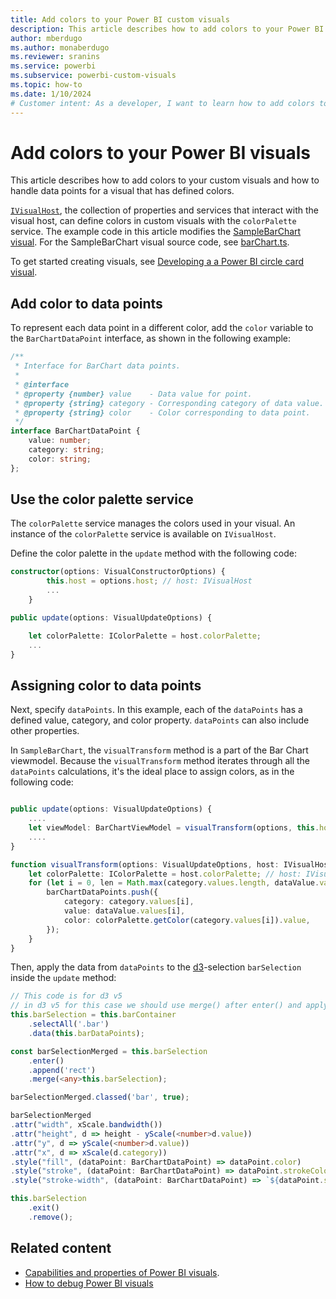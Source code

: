 ```yaml
---
title: Add colors to your Power BI custom visuals
description: This article describes how to add colors to your Power BI custom visuals and how to handle data points for a visual with color.
author: mberdugo
ms.author: monaberdugo
ms.reviewer: sranins
ms.service: powerbi
ms.subservice: powerbi-custom-visuals
ms.topic: how-to
ms.date: 1/10/2024
# Customer intent: As a developer, I want to learn how to add colors to my custom visuals in Power BI so that I can create more visually appealing reports.
---
```


# Add colors to your Power BI visuals

This article describes how to add colors to your custom visuals and how to handle data points for a visual that has defined colors.

[`IVisualHost`](visual-api.md#visualconstructoroptions), the collection of properties and services that interact with the visual host, can define colors in custom visuals with the `colorPalette` service. The example code in this article modifies the [SampleBarChart visual](https://github.com/microsoft/PowerBI-visuals-sampleBarChart). For the SampleBarChart visual source code, see [barChart.ts](https://github.com/microsoft/PowerBI-visuals-sampleBarChart/blob/master/src/barChart.ts).

To get started creating visuals, see [Developing a a Power BI circle card visual](develop-circle-card.md).

## Add color to data points

To represent each data point in a different color, add the `color` variable to the `BarChartDataPoint` interface, as shown in the following example:

```typescript
/**
 * Interface for BarChart data points.
 *
 * @interface
 * @property {number} value    - Data value for point.
 * @property {string} category - Corresponding category of data value.
 * @property {string} color    - Color corresponding to data point.
 */
interface BarChartDataPoint {
    value: number;
    category: string;
    color: string;
};
```

## Use the color palette service

The `colorPalette` service manages the colors used in your visual. An instance of the `colorPalette` service is available on `IVisualHost`.

Define the color palette in the `update` method with the following code:

```typescript
constructor(options: VisualConstructorOptions) {
        this.host = options.host; // host: IVisualHost
        ...
    }

public update(options: VisualUpdateOptions) {

    let colorPalette: IColorPalette = host.colorPalette;
    ...
}
```

## Assigning color to data points

Next, specify `dataPoints`. In this example, each of the `dataPoints` has a defined value, category, and color property. `dataPoints` can also include other properties.

In `SampleBarChart`, the `visualTransform` method is a part of the Bar Chart viewmodel. Because the `visualTransform` method iterates through all the `dataPoints` calculations, it's the ideal place to assign colors, as in the following code:

```typescript

public update(options: VisualUpdateOptions) {
    ....
    let viewModel: BarChartViewModel = visualTransform(options, this.host);
    ....
}

function visualTransform(options: VisualUpdateOptions, host: IVisualHost): BarChartViewModel {
    let colorPalette: IColorPalette = host.colorPalette; // host: IVisualHost
    for (let i = 0, len = Math.max(category.values.length, dataValue.values.length); i < len; i++) {
        barChartDataPoints.push({
            category: category.values[i],
            value: dataValue.values[i],
            color: colorPalette.getColor(category.values[i]).value,
        });
    }
}
```

Then, apply the data from `dataPoints` to the [d3](https://d3js.org/)-selection `barSelection` inside the `update` method:

```typescript
// This code is for d3 v5
// in d3 v5 for this case we should use merge() after enter() and apply changes on barSelectionMerged
this.barSelection = this.barContainer
    .selectAll('.bar')
    .data(this.barDataPoints);

const barSelectionMerged = this.barSelection
    .enter()
    .append('rect')
    .merge(<any>this.barSelection);

barSelectionMerged.classed('bar', true);

barSelectionMerged
.attr("width", xScale.bandwidth())
.attr("height", d => height - yScale(<number>d.value))
.attr("y", d => yScale(<number>d.value))
.attr("x", d => xScale(d.category))
.style("fill", (dataPoint: BarChartDataPoint) => dataPoint.color)
.style("stroke", (dataPoint: BarChartDataPoint) => dataPoint.strokeColor)
.style("stroke-width", (dataPoint: BarChartDataPoint) => `${dataPoint.strokeWidth}px`);

this.barSelection
    .exit()
    .remove();
```

## Related content

* [Capabilities and properties of Power BI visuals](capabilities.md).
* [How to debug Power BI visuals](visuals-how-to-debug.md)

